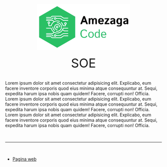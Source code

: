 
<!--lint disable no-literal-urls-->
<p align="center">
  <a href="https://github.com/EDGUS1/Amezaga-Code.git">
    <img
      alt="AmezagaCode"
      src="https://github.com/EDGUS1/SOE/blob/main/public/img/logo_empresa.png?raw=true"
      width="300"
    />
  </a>
</p>


<div style="text-align:center; font-size:40px"> SOE </div>
<br>
<p>Lorem ipsum dolor sit amet consectetur adipisicing elit. Explicabo, eum facere inventore corporis quod eius minima atque consequuntur at. Sequi, expedita harum ipsa nobis quam quidem! Facere, corrupti non! Officia. Lorem ipsum dolor sit amet consectetur adipisicing elit. Explicabo, eum facere inventore corporis quod eius minima atque consequuntur at. Sequi, expedita harum ipsa nobis quam quidem! Facere, corrupti non! Officia. Lorem ipsum dolor sit amet consectetur adipisicing elit. Explicabo, eum facere inventore corporis quod eius minima atque consequuntur at. Sequi, expedita harum ipsa nobis quam quidem! Facere, corrupti non! Officia.</p>

<br>
<hr>
<br>

- [Pagina web](https://soe-amezagacode.herokuapp.com/)
